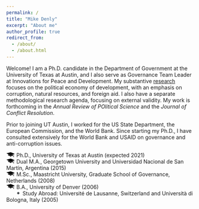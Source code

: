 ```yaml
---
permalink: /
title: "Mike Denly"
excerpt: "About me"
author_profile: true
redirect_from: 
  - /about/
  - /about.html
---
```


Welcome! I am a Ph.D. candidate in the Department of Government at the University of Texas at Austin, and I also serve as Governance Team Leader at Innovations for Peace and Development. My substantive [research](https://mikedenly.com/research/) focuses on the political economy of development, with an emphasis on corruption, natural resources, and foreign aid. I also have a separate methodological research agenda, focusing on external validity. My work is forthcoming in the *Annual Review of POlitical Science* and the *Journal of Conflict Resolution*.

Prior to joining UT Austin, I worked for the US State Department, the European Commission, and the World Bank. Since starting my Ph.D., I have consulted extensively for the World Bank and USAID on governance and anti-corruption issues. 

![](/images/gradhatpng.png) Ph.D., University of Texas at Austin (expected 2021)
<br>![](/images/gradhatpng.png) Dual M.A., Georgetown University and Universidad Nacional de San Martín, Argentina (2015)
<br>![](/images/gradhatpng.png) M.Sc., Maastricht University, Graduate School of Governance, Netherlands (2008)
<br>![](/images/gradhatpng.png) B.A., University of Denver (2006) 
<br> &nbsp; &nbsp; &nbsp; ![](/images/bullet.png) Study Abroad: Université de Lausanne, Switzerland and Università di Bologna, Italy (2005)

